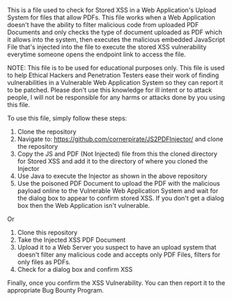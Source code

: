 This is a file used to check for Stored XSS in a Web Application's Upload System for files that allow PDFs. This file works when a Web Application doesn't have the ability to filter malicious code from uploaded PDF Documents and only checks the type of document uploaded as PDF which it allows into the system, then executes the malicious embedded JavaScript File that's injected into the file to execute the stored XSS vulnerability everytime someone opens the endpoint link to access the file.

NOTE: This file is to be used for educational purposes only. This file is used to help Ethical Hackers and Penetration Testers ease their work of finding vulnerabilities in a Vulnerable Web Application System so they can report it to be patched. Please don't use this knowledge for ill intent or to attack people, I will not be responsible for any harms or attacks done by you using this file.

To use this file, simply follow these steps:

1. Clone the repository
2. Navigate to: https://github.com/cornerpirate/JS2PDFInjector/ and clone the repository
3. Copy the JS and PDF (Not Injected) file from this the cloned directory for Stored XSS and add it to the directory of where you cloned the Injector
4. Use Java to execute the Injector as shown in the above repository
5. Use the poisoned PDF Document to upload the PDF with the malicious payload online to the Vulnerable Web Application System and wait for the dialog box to appear to confirm stored XSS. If you don't get a dialog box then the Web Application isn't vulnerable.

Or

1. Clone this repository
2. Take the Injected XSS PDF Document
3. Upload it to a Web Server you suspect to have an upload system that doesn't filter any malicious code and accepts only PDF Files, filters for only files as PDFs.
4. Check for a dialog box and confirm XSS

Finally, once you confirm the XSS Vulnerability. You can then report it to the appropriate Bug Bounty Program.
